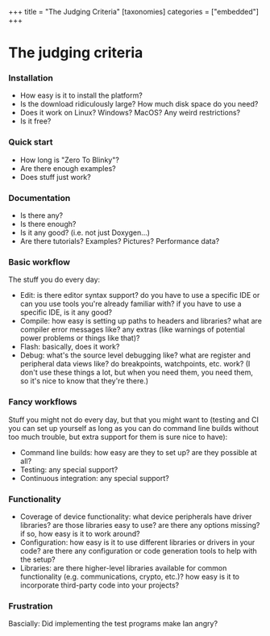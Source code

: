 +++
title = "The Judging Criteria"
[taxonomies]
categories = ["embedded"]
+++

# The judging criteria

### Installation

 - How easy is it to install the platform?
 - Is the download ridiculously large? How much disk space do you
   need?
 - Does it work on Linux? Windows? MacOS? Any weird restrictions?
 - Is it free?

### Quick start

 - How long is "Zero To Blinky"?
 - Are there enough examples?
 - Does stuff just work?

### Documentation

 - Is there any?
 - Is there enough?
 - Is it any good? (i.e. not just Doxygen...)
 - Are there tutorials? Examples? Pictures? Performance data?

### Basic workflow

The stuff you do every day:

 - Edit: is there editor syntax support? do you have to use a specific
   IDE or can you use tools you're already familiar with? if you have
   to use a specific IDE, is it any good?
 - Compile: how easy is setting up paths to headers and libraries?
   what are compiler error messages like? any extras (like warnings of
   potential power problems or things like that)?
 - Flash: basically, does it work?
 - Debug: what's the source level debugging like? what are register
   and peripheral data views like? do breakpoints, watchpoints, etc.
   work? (I don't use these things a lot, but when you need them, you
   need them, so it's nice to know that they're there.)

### Fancy workflows

Stuff you might not do every day, but that you might want to (testing
and CI you can set up yourself as long as you can do command line
builds without too much trouble, but extra support for them is sure
nice to have):

 - Command line builds: how easy are they to set up? are they possible
   at all?
 - Testing: any special support?
 - Continuous integration: any special support?

### Functionality

 - Coverage of device functionality: what device peripherals have
   driver libraries? are those libraries easy to use? are there any
   options missing? if so, how easy is it to work around?
 - Configuration: how easy is it to use different libraries or drivers
   in your code? are there any configuration or code generation tools
   to help with the setup?
 - Libraries: are there higher-level libraries available for common
   functionality (e.g. communications, crypto, etc.)? how easy is it
   to incorporate third-party code into your projects?

### Frustration

Bascially: Did implementing the test programs make Ian angry?
